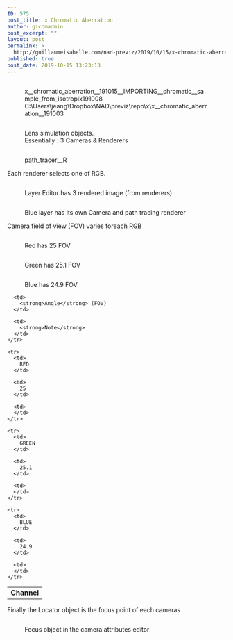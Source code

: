 ```yaml
---
ID: 575
post_title: x Chromatic Aberration
author: gicomadmin
post_excerpt: ""
layout: post
permalink: >
  http://guillaumeisabelle.com/nad-previz/2019/10/15/x-chromatic-aberration/
published: true
post_date: 2019-10-15 13:23:13
---
```

<!-- wp:image {"id":576} --><figure class="wp-block-image">

<img src="http://guillaumeisabelle.com/nad-previz/wp-content/uploads/sites/19/2019/10/image-19-1024x495.png" alt="" class="wp-image-576" /><figcaption>x\_\_chromatic_aberration\_\_191015\_\_IMPORTING\_\_chromatic__sample_from_isotropix191008  
C:\Users\jeang\Dropbox\NAD\previz\repo\x\x\_\_chromatic_aberration\_\_191003</figcaption></figure> <!-- /wp:image -->

<!-- wp:block-lab/stc-vision-block {"vision":"Picture the Essential Steps to  understand and reproduce the Effect","dtdue":"191015"} /-->

<!-- wp:image {"id":579} --><figure class="wp-block-image">

<img src="http://guillaumeisabelle.com/nad-previz/wp-content/uploads/sites/19/2019/10/image-20.png" alt="" class="wp-image-579" /><figcaption>Lens simulation objects.  
Essentially : 3 Cameras & Renderers  
</figcaption></figure> <!-- /wp:image -->

<!-- wp:image {"id":582} --><figure class="wp-block-image">

<img src="http://guillaumeisabelle.com/nad-previz/wp-content/uploads/sites/19/2019/10/image-22-1024x696.png" alt="" class="wp-image-582" /><figcaption>path_tracer__R  
</figcaption></figure> <!-- /wp:image -->

<!-- wp:paragraph -->

Each renderer selects one of RGB.

<!-- /wp:paragraph -->

<!-- wp:image {"id":581} --><figure class="wp-block-image">

<img src="http://guillaumeisabelle.com/nad-previz/wp-content/uploads/sites/19/2019/10/image-21-1024x437.png" alt="" class="wp-image-581" /><figcaption>Layer Editor has 3 rendered image (from renderers)</figcaption></figure> <!-- /wp:image -->

<!-- wp:image {"id":584} --><figure class="wp-block-image">

<img src="http://guillaumeisabelle.com/nad-previz/wp-content/uploads/sites/19/2019/10/image-23-1024x224.png" alt="" class="wp-image-584" /><figcaption>Blue layer has its own Camera and path tracing renderer</figcaption></figure> <!-- /wp:image -->

<!-- wp:paragraph -->

Camera field of view (FOV) varies foreach RGB

<!-- /wp:paragraph -->

<!-- wp:image {"id":589} --><figure class="wp-block-image">

<img src="http://guillaumeisabelle.com/nad-previz/wp-content/uploads/sites/19/2019/10/image-26.png" alt="" class="wp-image-589" /><figcaption>Red has 25 FOV</figcaption></figure> <!-- /wp:image -->

<!-- wp:image {"id":587} --><figure class="wp-block-image">

<img src="http://guillaumeisabelle.com/nad-previz/wp-content/uploads/sites/19/2019/10/image-25.png" alt="" class="wp-image-587" /><figcaption>Green has 25.1 FOV</figcaption></figure> <!-- /wp:image -->

<!-- wp:image {"id":586} --><figure class="wp-block-image">

<img src="http://guillaumeisabelle.com/nad-previz/wp-content/uploads/sites/19/2019/10/image-24.png" alt="" class="wp-image-586" /><figcaption>Blue has 24.9 FOV</figcaption></figure> <!-- /wp:image -->

<!-- wp:table -->

<table class="wp-block-table">
  <tbody>
    <tr>
      <td>
        <strong>Channel</strong>
      </td>
      
      <td>
        <strong>Angle</strong> (FOV)
      </td>
      
      <td>
        <strong>Note</strong>
      </td>
    </tr>
    
    <tr>
      <td>
        RED
      </td>
      
      <td>
        25
      </td>
      
      <td>
      </td>
    </tr>
    
    <tr>
      <td>
        GREEN
      </td>
      
      <td>
        25.1
      </td>
      
      <td>
      </td>
    </tr>
    
    <tr>
      <td>
        BLUE
      </td>
      
      <td>
        24.9
      </td>
      
      <td>
      </td>
    </tr>
  </tbody>
</table>

<!-- /wp:table -->

<!-- wp:paragraph -->

Finally the Locator object is the focus point of each cameras

<!-- /wp:paragraph -->

<!-- wp:image {"id":595} --><figure class="wp-block-image">

<img src="http://guillaumeisabelle.com/nad-previz/wp-content/uploads/sites/19/2019/10/image-28-1024x221.png" alt="" class="wp-image-595" /><figcaption>Focus object in the camera attributes editor</figcaption></figure> <!-- /wp:image -->